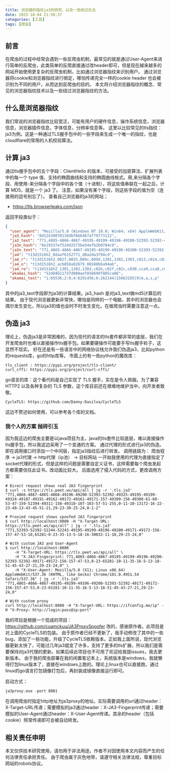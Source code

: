 ```yaml
---
title: 浏览器的指纹ja3的研究，以及一些绕过办法
date: 2025-10-04 21:50:37
categories: [工具] 
tags: [爬虫]
---
```

<!--
This is a comment and will not be displayed
---------
Images need to be displayed using relative paths
---------
# This is a level 1 heading
## This is a level 2 heading
### This is a level 3 heading
#### This is a level 4 heading
##### This is a level 5 heading
###### This is a level 6 heading
**Bold**
*Italic*
***Bold and Italic***
~Strikethrough~
 is quoted content. Quotes can be nested
---Divider
![Image alt](image address "Image title")
[Hyperlink name](hyperlink address "Hyperlink title")
- Unordered list item
1. Ordered list item
Table header|Table header|Table header
---|:--:|---:
Content|Content|Content
Content|Content|Content
`Single line code`
``` 
Multi-line code
```
Markdown usage guide ends here
-->
## **前言**
在爬虫的过程中经常会遇到一些反爬虫机制，最常见的就是通过User-Agent来进行简单的反爬虫，此类简单的反爬直接通过改header即可，但是现在越来越多的网站开始使用更复杂的反爬虫机制，比如通过浏览器指纹来识别用户。
通过浏览器将cookie和浏览器指纹进行绑定，哪怕传递完全一样的cookie header 也会被识别为不同的用户，从而达到反爬虫的目的。
本文将介绍浏览器指纹的概念、常见的浏览器指纹技术以及一些绕过浏览器指纹的方法。
## **什么是浏览器指纹**
我们常说的浏览器指纹比较宽泛，可能有用户的硬件信息，操作系统信息，浏览器信息，浏览器插件信息，字体信息，分辨率信息等。
这里以比较常见的tls指纹：ja3为例。这是一种通过TLS握手包中的一些字段来生成一个唯一的指纹，也是cloudflare的常用的人机校验算法。
## **计算 ja3**
通过tls握手包中的五个字段：ClientHello 的版本、可接受的加密算法、扩展列表中的每一个 type 值、支持的椭圆曲线和支持的椭圆曲线格式。用,来分隔各个字段、用使用-来分隔各个字段中的各个值（十进制），将这些值串联在一起之后，计算 MD5，就是一个 ja3 了。
注意，如果没有某个字段，则这些字段的值为空（连接用的逗号别忘了）。
查看自己浏览器的ja3的网站；
- https://tls.browserleaks.com/json

返回字段类似于：
```json
{
  "user_agent": "Mozilla/5.0 (Windows NT 10.0; Win64; x64) AppleWebKit/537.36 (KHTML, like Gecko) Chrome/140.0.0.0 Safari/537.36",
  "ja3_hash": "8d12438070134dbf666487af79773122",
  "ja3_text": "771,4865-4866-4867-49195-49199-49196-49200-52393-52392-49171-49172-156-157-47-53,5-35-0-17613-27-16-51-45-18-13-65037-23-43-11-10-65281,4588-29-23-24,0",
  "ja3n_hash": "8e19337e7524d2573be54efb2b0784c9",
  "ja3n_text": "771,4865-4866-4867-49195-49199-49196-49200-52393-52392-49171-49172-156-157-47-53,0-5-10-11-13-16-18-23-27-35-43-45-51-17613-65037-65281,4588-29-23-24,0",
  "ja4": "t13d1516h2_8daaf6152771_d8a2da3f94cd",
  "ja4_r": "t13d1516h2_002f,0035,009c,009d,1301,1302,1303,c013,c014,c02b,c02c,c02f,c030,cca8,cca9_0005,000a,000b,000d,0012,0017,001b,0023,002b,002d,0033,44cd,fe0d,ff01_0403,0804,0401,0503,0805,0501,0806,0601",
  "ja4_o": "t13d1516h2_acb858a92679_06588b6a94ab",
  "ja4_ro": "t13d1516h2_1301,1302,1303,c02b,c02f,c02c,c030,cca9,cca8,c013,c014,009c,009d,002f,0035_0005,0023,0000,44cd,001b,0010,0033,002d,0012,000d,fe0d,0017,002b,000b,000a,ff01_0403,0804,0401,0503,0805,0501,0806,0601",
  "akamai_hash": "52d84b11737d980aef856699f885ca86",
  "akamai_text": "1:65536;2:0;4:6291456;6:262144|15663105|0|m,a,s,p"
}
```
其中的ja3_text字段即为ja3的计算结果。ja3_hash 是对ja3_text做md5计算后的结果。
由于现代浏览器更新非常快，哪怕是同样的一个电脑，其中的浏览器也会偶尔发生变化，所以ja3的值也会时不时发生变化。在做爬虫时需要注意这一点。

## **伪造 ja3**
理论上，伪造ja3是非常困难的，因为现代的语言的tls套件都非常的底层，我们在开发爬虫时也难以直接操作tls握手包。如果要硬操作可能要手写tls握手轮子，这显然不现实。
好在还是有一些语言中的网络协议栈允许我们伪造ja3，比如python的requests库，go的http库等。
市面上的有一些python的魔改库：
```
tls_client : https://pypi.org/project/tls-client/
curl_cffi: https://pypi.org/project/curl-cffi/
```
go语言的库：这个看代码是自己实现了 TLS 握手，实在是令人佩服。为了兼容 HTTP2 以及各种复杂的 TLS 参数，这个库目前还在艰难地维护当中，向开发者致敬。
```
CycleTLS: https://github.com/Danny-Dasilva/CycleTLS
```
这边不赘述如何使用，可以参考各个库的文档。

### **我个人的方案 抛砖引玉**
因为我这边的爬虫主要是以java项目为主，java的tls套件比较底层，难以直接操作tls握手包，所以我这边采用了一个变通的方案。
通过代理的形式进行ja3的伪造。
即在调用接口时添加一个中间层，指定ja3指纹后进行转发。
调用链路为：
爬虫程序 -> ja3代理 -> http代理（ip池） -> 目标网站
一开始我使用的代理为直接指定了socket代理的形式，但是这样的问题是需要自定义证书，这样需要每个爬虫发起方都需要信任此证书。改动面比较大。
后面选用了侵入代码的方式，更改调用方案：
```
# Direct request shows real JA3 fingerprint
$ curl -s https://tls.peet.ws/api/all | jq -r '.tls.ja3'
"771,4866-4867-4865-4868-49196-49200-52393-52392-49325-49195-49199-49324-49187-49191-49162-49172-49161-49171-157-49309-156-49308-61-60-53-47-159-52394-49311-158-49310-107-103-57-51-255,0-11-10-13172-16-22-23-49-13-43-45-51-21,29-23-30-25-24,0-1-2"

# Proxied request shows spoofed JA3 fingerprint
$ curl http://localhost:8080 -H "X-Target-URL: https://tls.peet.ws/api/all" | jq -r '.tls.ja3'
"771,52393-52392-52244-52243-49195-49199-49196-49200-49171-49172-156-157-47-53-10,65281-0-23-35-13-5-18-16-30032-11-10,29-23-24,0"

# With custom JA3 and User-Agent
$ curl http://localhost:8080
    -H "X-Target-URL: https://tls.peet.ws/api/all" \
    -H "X-JA3-Fingerprint: 771,4865-4866-4867-49195-49199-49196-49200-52393-52392-49171-49172-156-157-47-53,0-23-65281-10-11-35-16-5-13-18-51-45-43-27-21,29-23-24,0" \
    -H "X-User-Agent: Mozilla/5.0 (X11; Linux x86_64) AppleWebKit/537.36 (KHTML, like Gecko) Chrome/101.0.4951.54 Safari/537.36" | jq -r '.tls.ja3'
"771,4865-4866-4867-49195-49199-49196-49200-52393-52392-49171-49172-156-157-47-53,0-23-65281-10-11-35-16-5-13-18-51-45-43-27-21,29-23-24,0"

# With custom proxy
curl http://localhost:8080 -H "X-Target-URL: https://ifconfig.me/ip" -H "X-Proxy: http://login:pass@ip:port"
```
我的项目是根据一个现成的项目：https://github.com/cuamckuu/JA3ProxySpoofer 改的，感谢原作者。此项目是对上面的CycleTLS的包装。
由于原作者已经不更新了，我手动修改了其中的一些bug，添加了一些功能，升级了CycleTLS依赖版本。正如我上面所说，现代浏览器更新太快了，可能过几年ja3就变了许多，支持了更多的tls扩展，所以我们是需要保持对ja3代理的更新。如果后续此项目也不可用了欢迎给我提issues，我去更新版本。
由于我的爬虫部署在我的闲置笔记本上，系统版本是windows，我就懒得打包linux版本了，直接在windows上跑的。理论上linux也可以直接跑，通过linux的go语言打包镜像打包后，再封装成镜像直接运行即可。

启动方式：
```
ja3proxy.exe -port 8081
```
在调用爬虫时指定http地址为ja3proxy的地址。实际需要调用的url通过header：X-Target-URL传递；需要模拟的ja3通过header：X-JA3-Fingerprint传递；需要模拟的User-Agent通过header：X-User-Agent传递。其余的header（包括cookie）照常传递即可会被自动转发。

## **相关责任申明**
本文仅供技术研究使用，请勿用于非法用途。作者不对因使用本文内容而产生的任何法律责任承担责任。
由于爬虫属于灰色地带，请遵守相关法律法规，尊重目标网站的robots协议。





